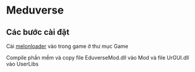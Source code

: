 # Meduverse
## Các bước cài đặt
Cài [melonloader](https://melonwiki.xyz/) vào trong game ở thư mục Game

Compile phần mềm và copy file EduverseMod.dll vào Mod và file UrGUI.dll vào UserLibs
